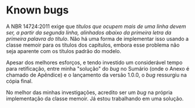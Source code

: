 # Known bugs

A NBR 14724:2011 exige que *títulos que ocupem mais de uma linha devem ser, a partir da segunda linha, alinhados abaixo da primeira letra da primeira palavra do título*. Não há uma forma de implementar isso usando a classe memoir para os títulos dos capítulos, embora esse problema não seja aparente com os títulos padrão do modelo.

Apesar dos melhores esforços, e tendo investido um considerável tempo para retificação, entre minha "solução" do *bug* no Sumário (onde o Anexo é chamado de Apêndice) e o lançamento da versão 1.0.0, o *bug* ressurgiu na cópia final.

No melhor das minhas investigações, acredito ser um *bug* na própria implementação da classe memoir. Já estou trabalhando em uma solução.
